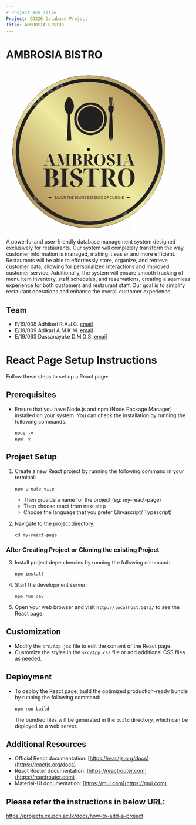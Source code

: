 ```yaml
---
# Project and Title
Project: CO226 Database Project
Title: AMBROSIA BISTRO
---
```

# AMBROSIA BISTRO

<a align="center"> ![Logo](Front-End/src/assets/My_project.png) </a>


A powerful and user-friendly database management system designed exclusively for restaurants. Our system will completely transform the way customer information is managed, making it easier and more efficient. Restaurants will be able to effortlessly store, organize, and retrieve customer data, allowing for personalized interactions and improved customer service. Additionally, the system will ensure smooth tracking of menu item inventory, staff schedules, and reservations, creating a seamless experience for both customers and restaurant staff. Our goal is to simplify restaurant operations and enhance the overall customer experience.

## Team

-  E/19/008 Adhikari R.A.J.C. [email](mailto:e19008@eng.pdn.ac.lk)
-  E/19/009 Adikari A.M.K.M. [email](mailto:e19009@eng.pdn.ac.lk)
-  E/19/063 Dassanayake D.M.G.S. [email](mailto:e19063@eng.pdn.ac.lk)

# React Page Setup Instructions

Follow these steps to set up a React page:

## Prerequisites
- Ensure that you have Node.js and npm (Node Package Manager) installed on your system. You can check the installation by running the following commands:
    ```
    node -v
    npm -v
    ```

## Project Setup
1. Create a new React project by running the following command in your terminal:
    ```
    npm create vite
    ```
    - Then provide a name for the project (eg: my-react-page)
    - Then choose react from next step
    - Choose the language that you prefer (Javascript/ Typescript)


2. Navigate to the project directory:
    ```
    cd my-react-page
    ```
### After Creating Project or Cloning the existing Project    
3. Install project dependencies by running the following command:
    ```
    npm install
    ```

4. Start the development server:
    ```
    npm run dev
    ```

5. Open your web browser and visit `http://localhost:5173/` to see the React page.

## Customization
- Modify the `src/App.jsx` file to edit the content of the React page.
- Customize the styles in the `src/App.css` file or add additional CSS files as needed.

## Deployment
- To deploy the React page, build the optimized production-ready bundle by running the following command:
    ```
    npm run build
    ```
  The bundled files will be generated in the `build` directory, which can be deployed to a web server.

## Additional Resources
- Official React documentation: [https://reactjs.org/docs](https://reactjs.org/docs)
- React Router documentation: [https://reactrouter.com](https://reactrouter.com)
- Material-UI documentation: [https://mui.com](https://mui.com)

## Please refer the instructions in below URL:

https://projects.ce.pdn.ac.lk/docs/how-to-add-a-project
